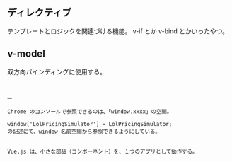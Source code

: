 ## ディレクティブ
テンプレートとロジックを関連づける機能。
v-if とか v-bind とかいったやつ。



## v-model
双方向バインディングに使用する。



## _
```
Chrome のコンソールで参照できるのは、「window.xxxx」の空間。

window['LolPricingSimulator'] = LolPricingSimulator;
の記述にて、window 名前空間から参照できるようにしている。


Vue.js は、小さな部品（コンポーネント）を、１つのアプリとして動作する。
```


## <script> タグに async / defer を付けた場合のタイミング
https://qiita.com/phanect/items/82c85ea4b8f9c373d684



## prototype.init


## Document.querySelector()
https://developer.mozilla.org/ja/docs/Web/API/Document/querySelector

JavaScriptから任意のHTML要素を検出・取得することができるメソッド。

指定されたセレクターまたはセレクターのグループに一致する、文書内の最初の Element を返します。




## Vue.component
```
グローバルに登録する事で、全てのコンポーネントから使用できる。

Vue.component('my-conponent', {
	template :'<p>MyComponent</p>'
} );
Vue.component('selectTerm', termTemplate);


第１引数：カスタムタグに使用する名前
第２引数：コンポーネントのオプションオブジェクト
```



## Vue.extend( options )
https://vuejs.org/v2/api/#Vue-extend



